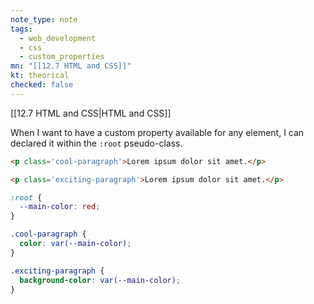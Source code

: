 ```yaml
---
note_type: note
tags:
  - web_development
  - css
  - custom_properties
mn: "[[12.7 HTML and CSS]]"
kt: theorical
checked: false
---
```

[[12.7 HTML and CSS|HTML and CSS]]

When I want to have a custom property available for any element, I can declared it within the `:root` pseudo-class. 

```HTML
<p class='cool-paragraph'>Lorem ipsum dolor sit amet.</p>

<p class='exciting-paragraph'>Lorem ipsum dolor sit amet.</p>
```

```CSS
:root {
  --main-color: red;
}

.cool-paragraph {
  color: var(--main-color);
}

.exciting-paragraph {
  background-color: var(--main-color);
}
```

